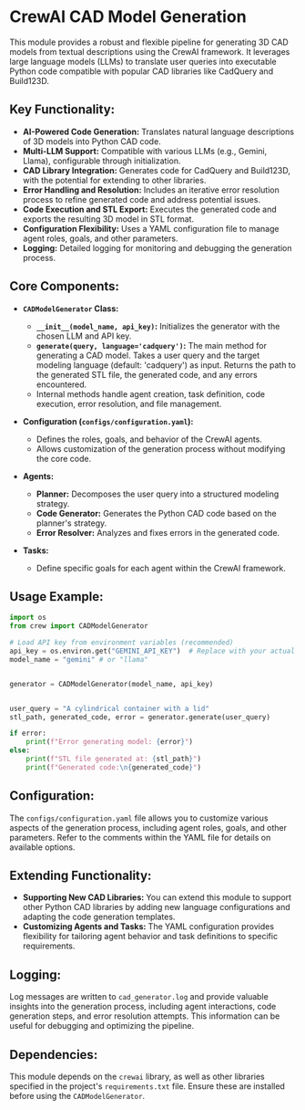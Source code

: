 # CrewAI CAD Model Generation

This module provides a robust and flexible pipeline for generating 3D CAD models from textual descriptions using the CrewAI framework. It leverages large language models (LLMs) to translate user queries into executable Python code compatible with popular CAD libraries like CadQuery and Build123D.

## Key Functionality:

* **AI-Powered Code Generation:** Translates natural language descriptions of 3D models into Python CAD code.
* **Multi-LLM Support:** Compatible with various LLMs (e.g., Gemini, Llama), configurable through initialization.
* **CAD Library Integration:** Generates code for CadQuery and Build123D, with the potential for extending to other libraries.
* **Error Handling and Resolution:**  Includes an iterative error resolution process to refine generated code and address potential issues.
* **Code Execution and STL Export:** Executes the generated code and exports the resulting 3D model in STL format.
* **Configuration Flexibility:** Uses a YAML configuration file to manage agent roles, goals, and other parameters.
* **Logging:** Detailed logging for monitoring and debugging the generation process.


## Core Components:

* **`CADModelGenerator` Class:**
    * **`__init__(model_name, api_key)`:** Initializes the generator with the chosen LLM and API key.
    * **`generate(query, language='cadquery')`:**  The main method for generating a CAD model. Takes a user query and the target modeling language (default: 'cadquery') as input. Returns the path to the generated STL file, the generated code, and any errors encountered.
    * Internal methods handle agent creation, task definition, code execution, error resolution, and file management.

* **Configuration (`configs/configuration.yaml`):**
    * Defines the roles, goals, and behavior of the CrewAI agents.
    * Allows customization of the generation process without modifying the core code.

* **Agents:**
    * **Planner:** Decomposes the user query into a structured modeling strategy.
    * **Code Generator:** Generates the Python CAD code based on the planner's strategy.
    * **Error Resolver:**  Analyzes and fixes errors in the generated code.

* **Tasks:**
    * Define specific goals for each agent within the CrewAI framework.


## Usage Example:

```python
import os
from crew import CADModelGenerator

# Load API key from environment variables (recommended)
api_key = os.environ.get("GEMINI_API_KEY")  # Replace with your actual key
model_name = "gemini" # or "llama"


generator = CADModelGenerator(model_name, api_key)


user_query = "A cylindrical container with a lid"
stl_path, generated_code, error = generator.generate(user_query)

if error:
    print(f"Error generating model: {error}")
else:
    print(f"STL file generated at: {stl_path}")
    print(f"Generated code:\n{generated_code}")

```

## Configuration:

The `configs/configuration.yaml` file allows you to customize various aspects of the generation process, including agent roles, goals, and other parameters.  Refer to the comments within the YAML file for details on available options.


## Extending Functionality:

* **Supporting New CAD Libraries:**  You can extend this module to support other Python CAD libraries by adding new language configurations and adapting the code generation templates.
* **Customizing Agents and Tasks:** The YAML configuration provides flexibility for tailoring agent behavior and task definitions to specific requirements.


## Logging:

Log messages are written to `cad_generator.log` and provide valuable insights into the generation process, including agent interactions, code generation steps, and error resolution attempts. This information can be useful for debugging and optimizing the pipeline.


## Dependencies:

This module depends on the `crewai` library, as well as other libraries specified in the project's `requirements.txt` file. Ensure these are installed before using the `CADModelGenerator`.